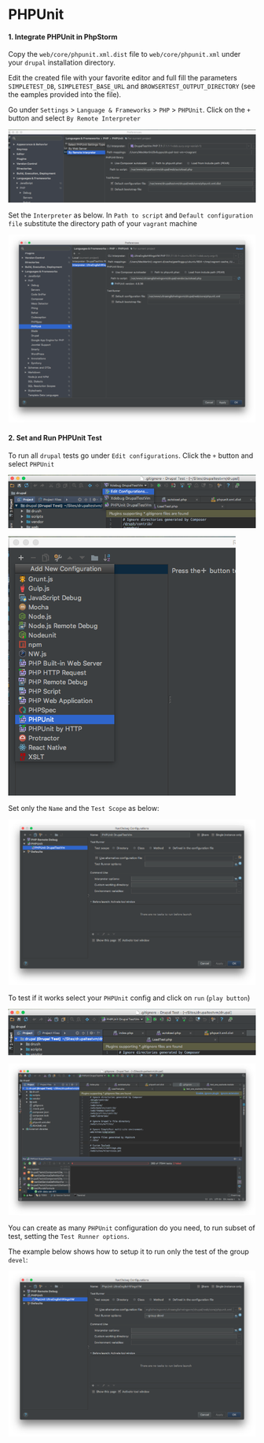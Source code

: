 # PHPUnit

#### 1. Integrate PHPUnit in PhpStorm

Copy the `web/core/phpunit.xml.dist` file to `web/core/phpunit.xml` under your `drupal` installation directory.

Edit the created file with your favorite editor and full fill the parameters `SIMPLETEST_DB`, `SIMPLETEST_BASE_URL` and `BROWSERTEST_OUTPUT_DIRECTORY` (see the eamples provided into the file).

Go under `Settings` > `Language & Frameworks` > `PHP` > `PHPUnit`. Click on the `+` button and select `By Remote Interpreter`

![PhpStorm PHPUnit settings](../img/drupal/phpstorm_34.png "PhpStorm PHPUnit settings")

Set the `Interpreter` as below. In `Path to script` and `Default configuration file` substitute the directory path of your `vagrant` machine

![PHPUnit By Remote Interpreter](../img/drupal/phpstorm_50.png "PHPUnit By Remote Interpreter")

#### 2. Set and Run PHPUnit Test

To run all `drupal` tests go under `Edit configurations`. Click the `+` button and select `PHPUnit`

![PHPUnit Edit configurations](../img/drupal/phpstorm_35.png "PHPUnit Edit configurations")

![PHPUnit Add New Configuration](../img/drupal/phpstorm_36.png "PHPUnit Add New Configuration")

Set only the `Name` and the `Test Scope` as below:

![PHPUnit Configuration](../img/drupal/phpstorm_37.png "PHPUnit Configuration")

To test if it works select your `PHPUnit` config and click on `run` (`play button`)

![PHPUnit Run](../img/drupal/phpstorm_38.png "PHPUnit Run")

![PHPUnit in execution](../img/drupal/phpstorm_39.png "PHPUnit in execution")

You can create as many `PHPUnit` configuration do you need, to run subset of test, setting the `Test Runner options`.

The example below shows how to setup it to run only the test of the group `devel`:

![PHPUnit run group devel test](../img/drupal/phpstorm_51.png "PHPUnit run group devel test")
